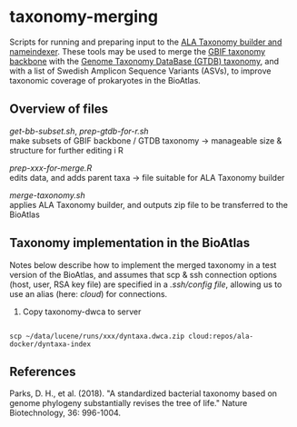 # taxonomy-merging
Scripts for running and preparing input to the [ALA Taxonomy builder and nameindexer](https://github.com/AtlasOfLivingAustralia/documentation/wiki/A-Guide-to-Getting-Names-into-the-ALA). These tools may be used to merge the [GBIF taxonomy backbone](https://www.gbif.org/dataset/d7dddbf4-2cf0-4f39-9b2a-bb099caae36c) with the [Genome Taxonomy DataBase (GTDB) taxonomy](https://gtdb.ecogenomic.org/about), and with a list of Swedish Amplicon Sequence Variants (ASVs), to improve taxonomic coverage of prokaryotes in the BioAtlas. 

## Overview of files

*get-bb-subset.sh*, *prep-gtdb-for-r.sh* <br>make subsets of GBIF backbone / GTDB taxonomy -> manageable size & structure for further editing i R

*prep-xxx-for-merge.R* <br>edits data, and adds parent taxa -> file suitable for ALA Taxonomy builder

*merge-taxonomy.sh* <br>applies ALA Taxonomy builder, and outputs zip file to be transferred to the BioAtlas

## Taxonomy implementation in the BioAtlas
Notes below describe how to implement the merged taxonomy in a test version of the BioAtlas, and assumes that scp & ssh connection options (host, user, RSA key file) are specified in a *.ssh/config file*, allowing us to use an alias (here: *cloud*) for connections.

1. Copy taxonomy-dwca to server

```console

scp ~/data/lucene/runs/xxx/dyntaxa.dwca.zip cloud:repos/ala-docker/dyntaxa-index

```

## References
Parks, D. H., et al. (2018). "A standardized bacterial taxonomy based on genome phylogeny substantially revises the tree of life." Nature Biotechnology, 36: 996-1004.


